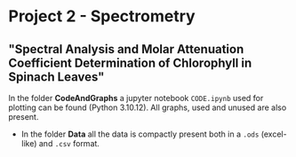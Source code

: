 # Project 2 - Spectrometry
## "Spectral Analysis and Molar Attenuation Coefficient Determination of Chlorophyll in Spinach Leaves"

In the folder **CodeAndGraphs** a jupyter notebook `CODE.ipynb` used for plotting can be found (Python 3.10.12). All graphs, used and unused are also present.

- In the folder **Data** all the data is compactly present both in a `.ods` (excel-like) and `.csv` format.
 
